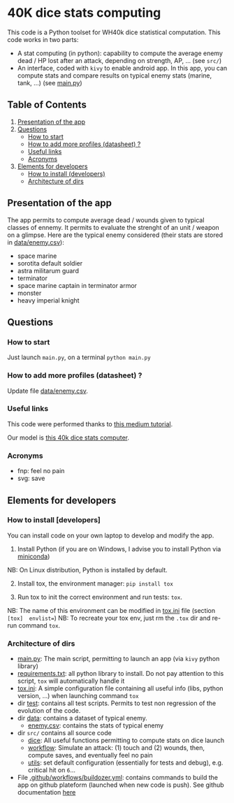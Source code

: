 
# 40K dice stats computing

This code is a Python toolset for WH40k dice statistical computation. This code works in two parts:
* A stat computing (in python): capability to compute the average enemy dead / HP lost after an attack, depending on strength, AP, ... (see `src/`)
* An interface, coded with `kivy` to enable android app. In this app, you can compute stats and compare results on typical enemy stats (marine, tank, ...)
(see [main.py](main.py))

## Table of Contents
1. [Presentation of the app](#presentation-of-the-app)
2. [Questions](#questions)
   - [How to start](#how-to-start)
   - [How to add more profiles (datasheet) ?](#how-to-add-more-profiles-datasheet)
   - [Useful links](#Useful-links)
   - [Acronyms](#Acronyms)
3. [Elements for developers](#Elements-for-developers)
   - [How to install (developers)](#How-to-install-developers)
   - [Architecture of dirs](#Architecture-of-dirs)

## Presentation of the app

The app permits to compute average dead / wounds given to typical classes of ennemy. It permits to evaluate the strenght of
an unit / weapon on a glimpse. Here are the typical enemy considered (their stats are stored in [data/enemy.csv](data/enemy.csv)):
* space marine
* sorotita default soldier
* astra militarum guard
* terminator
* space marine captain in terminator armor
* monster
* heavy imperial knight


## Questions

### How to start

Just launch `main.py`, on a terminal `python main.py`

### How to add more profiles (datasheet) ?

Update file [data/enemy.csv](data/enemy.csv).

### Useful links

This code were performed thanks to [this medium tutorial](https://towardsdatascience.com/building-android-apps-with-python-part-1-603820bebde8). 

Our model is [this 40k dice stats computer](https://www.rolegenerator.com/en/module/w40k).

### Acronyms

* fnp: feel no pain
* svg: save


## Elements for developers

### How to install [developers]

You can install code on your own laptop to develop and modify the app.

1. Install Python (if you are on Windows, I advise you to install Python via [miniconda](https://docs.conda.io/projects/miniconda/en/latest/))

NB: On Linux distribution, Python is installed by default. 

2. Install tox, the environment manager: `pip install tox`

3. Run tox to init the correct environment and run tests: `tox`.

NB: The name of this environment can be modified in [tox.ini](tox.ini) file (section `[tox]  envlist=`)
NB: To recreate your tox env, just rm the `.tox` dir and re-run command `tox`.

### Architecture of dirs

* [main.py](main.py): The main script, permitting to launch an app (via `kivy` python library)
* [requirements.txt](requirements.txt): all python library to install. Do not pay attention to this script, `tox` will automatically handle it
* [tox.ini](tox.ini): A simple configuration file containing all useful info (libs, python version, ...) when launching command `tox`
* dir [test](test/): contains all test scripts. Permits to test non regression of the evolution of the code.
* dir [data](data/): contains a dataset of typical enemy. 
  * [enemy.csv](data/enemy.csv): contains the stats of typical enemy
* dir `src/` contains all source code
    * [dice](src/dice.py): All useful functions permitting to compute stats on dice launch
    * [workflow](src/workflow.py): Simulate an attack: (1) touch and (2) wounds, then, compute saves, and eventually feel no pain
    * [utils](src/utils.py): set default configuration (essentially for tests and debug), e.g. critical hit on `6`...
* File [.github/workflows/buildozer.yml](.github/workflows/buildozer.yml): contains commands to build the app on github 
plateform (launched when new code is push). See github documentation [here](https://github.com/ArtemSBulgakov/buildozer-action)
